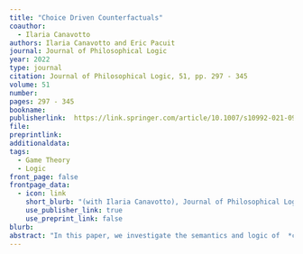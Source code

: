 ```yaml
---
title: "Choice Driven Counterfactuals"
coauthor: 
  - Ilaria Canavotto
authors: Ilaria Canavotto and Eric Pacuit
journal: Journal of Philosophical Logic
year: 2022
type: journal
citation: Journal of Philosophical Logic, 51, pp. 297 - 345
volume: 51
number:
pages: 297 - 345
bookname: 
publisherlink:  https://link.springer.com/article/10.1007/s10992-021-09629-1
file:  
preprintlink: 
additionaldata:
tags: 
  - Game Theory
  - Logic 
front_page: false
frontpage_data:
  - icon: link
    short_blurb: "(with Ilaria Canavotto), Journal of Philosophical Logic, 51, pp. 297 - 345, 2022" 
    use_publisher_link: true
    use_preprint_link: false
blurb: 
abstract: "In this paper, we investigate the semantics and logic of  *choice-driven counterfactuals*, that is, of counterfactuals whose evaluation relies on auxiliary premises about how agents are expected to act, *i.e.*, about their *default choice behavior*. To do this, we merge one of the most prominent logics of agency in the philosophical literature, namely stit logic  [Belnap et al., 2001; Horty, 2001], with the well-known logic of counterfactuals due to Stalnaker [1968] and Lewis [1973]. A key component of our semantics for counterfactuals is to distinguish between *deviant* and *non-deviant* actions at a moment, where an action available to an agent at a moment is deviant when its performance does not agree with the agent's default choice behavior at that moment. After developing and axiomatizing a stit logic with action types, instants, and deviant actions, we study the philosophical implications and logical properties of two candidate semantics for choice-driven counterfactuals, one called *rewind models* inspired by Lewis [1979] and the other called *independence models* motivated by well-known counterexamples to Lewis's proposal [Slote, 1978]. In the last part of the paper we consider  how to evaluate choice-driven counterfactuals at moments arrived at by some agents performing a deviant action."
---
```

    
